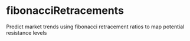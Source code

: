 # fibonacciRetracements
Predict market trends using fibonacci retracement ratios to map potential resistance levels

